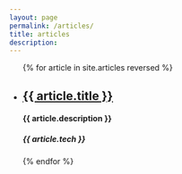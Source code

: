 ```yaml
---
layout: page
permalink: /articles/
title: articles
description: 
---
```


<ul class="post-list">
{% for article in site.articles reversed %}
    <li>
        <u><h2><a class="article-title" href="{{ article.url | prepend: site.baseurl }}">{{ article.title }}</a></h2></u>
        <h4>{{ article.description }}</h4>
        <h5>{{ article.tech }}</h5>
      </li>
{% endfor %}
</ul>